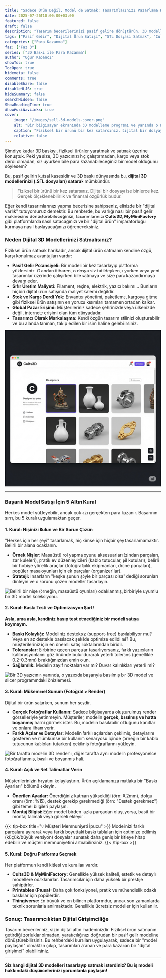 ```yaml
---
title: "Sadece Ürün Değil, Model de Satmak: Tasarımlarınızı Pazarlama Rehberi (Cults3D, MyMiniFactory)"
date: 2025-07-26T10:00:00+03:00
featured: false
draft: false
description: "Tasarım becerilerinizi pasif gelire dönüştürün. 3D modellerinizi (STL dosyaları) Cults3D, MyMiniFactory gibi platformlarda nasıl satacağınızı ve bir dijital ürün işi kuracağınızı öğrenin."
tags: ["Pasif Gelir", "Dijital Ürün Satışı", "STL Dosyası Satmak", "Cults3D", "MyMiniFactory", "3D Model Pazarlama", "Tasarımcı Olmak", "Girişimcilik"]
categories: ["Para Kazanma"]
faz: ["Faz 3"]
series: ["3D Baskı ile Para Kazanma"]
author: "Uğur Kapancı"
showToc: true
TocOpen: true
hidemeta: false
comments: true
disableShare: false
disableHLJS: true
hideSummary: false
searchHidden: false
ShowReadingTime: true
ShowPostNavLinks: true
cover:
    image: "/images/sell-3d-models-cover.png"
    alt: "Bir bilgisayar ekranında 3D modelleme programı ve yanında o modelden basılmış ürünler"
    caption: "Fiziksel bir ürünü bir kez satarsınız. Dijital bir dosyayı ise binlerce kez."
    relative: false
---
```


Şimdiye kadar 3D baskıyı, fiziksel ürünler yaratmak ve satmak üzerine konuştuk. Peki ya size, 3D yazıcınızı hiç çalıştırmadan, kargo veya stok derdi olmadan, siz uyurken bile para kazanabileceğiniz bir model olduğunu söylesem?

Bu, pasif gelirin kutsal kasesidir ve 3D baskı dünyasında bu, **dijital 3D modellerinizi (.STL dosyaları) satarak** mümkündür.

> Fiziksel bir ürünü bir kez satarsınız. Dijital bir dosyayı ise binlerce kez. Gerçek ölçeklenebilirlik ve finansal özgürlük budur.

Eğer kendi tasarımlarınızı yapma becerisine sahipseniz, elinizde bir "dijital varlık" tutuyorsunuz demektir. Bu rehberde, bu varlığı nasıl bir pasif gelir makinesine dönüştürebileceğinizi, tasarımlarınızı **Cults3D, MyMiniFactory** gibi platformlarda nasıl satacağınızı ve bir "dijital ürün" imparatorluğu kurmaya nasıl başlayacağınızı öğreneceksiniz.

### Neden Dijital 3D Modellerinizi Satmalısınız?

Fiziksel ürün satmak harikadır, ancak dijital ürün satmanın kendine özgü, karşı konulmaz avantajları vardır:

*   **Pasif Gelir Potansiyeli:** Bir modeli bir kez tasarlayıp platforma yüklersiniz. O andan itibaren, o dosya siz tatildeyken, uyurken veya yeni tasarımlar üzerinde çalışırken bile satmaya ve size para kazandırmaya devam eder.
*   **Sıfır Üretim Maliyeti:** Filament, reçine, elektrik, yazıcı bakımı... Bunların hiçbiri dijital ürün satışında maliyet kalemi değildir.
*   **Stok ve Kargo Derdi Yok:** Envanter yönetimi, paketleme, kargoya gitme gibi fiziksel ürün satışının en yorucu kısımları tamamen ortadan kalkar.
*   **Global Pazar Erişimi:** Müşterileriniz sadece şehrinizde veya ülkenizde değil, internete erişimi olan tüm dünyadadır.
*   **Tasarımcı Olarak Markalaşma:** Kendi özgün tasarım stilinizi oluşturabilir ve bu alanda tanınan, takip edilen bir isim haline gelebilirsiniz.

![Bir bilgisayar ekranında, bir tasarımcının Cults3D'deki profil sayfası ve satıştaki modelleri.](/images/digital-product-marketplace.png)

---

### Başarılı Model Satışı İçin 5 Altın Kural

Herkes model yükleyebilir, ancak çok azı gerçekten para kazanır. Başarının sırrı, bu 5 kuralı uygulamaktan geçer.

#### 1. Kural: Nişinizi Bulun ve Bir Sorun Çözün
"Herkes için her şeyi" tasarlamak, hiç kimse için hiçbir şey tasarlamamaktır. Belirli bir alana odaklanın.
*   **Örnek Nişler:** Masaüstü rol yapma oyunu aksesuarları (zindan parçaları, zar kuleleri), pratik ev düzenleyicileri (kablo tutucular, pil kutuları), belirli bir hobiye yönelik araçlar (fotoğrafçılık ekipmanları, drone parçaları), popüler masa oyunları için ek parçalar (organizer'lar).
*   **Strateji:** İnsanların "keşke şunun şöyle bir parçası olsa" dediği sorunları dinleyin ve o sorunu çözen modeller tasarlayın.

![Belirli bir nişe (örneğin, masaüstü oyunları) odaklanmış, birbiriyle uyumlu bir 3D model koleksiyonu.](/images/niche-3d-models.png)

#### 2. Kural: Baskı Testi ve Optimizasyon Şart!
**Asla, ama asla, kendiniz basıp test etmediğiniz bir modeli satışa koymayın.**
*   **Baskı Kolaylığı:** Modeliniz desteksiz (support-free) basılabiliyor mu? Veya en az destekle basılacak şekilde optimize edildi mi? Bu, müşterileriniz için en önemli satış noktalarından biridir.
*   **Toleranslar:** Birbirine geçen parçalar tasarlıyorsanız, farklı yazıcıların kalibrasyonlarını göz önünde bulundurarak yeterli tolerans (genellikle 0.2-0.3mm) bıraktığınızdan emin olun.
*   **Sağlamlık:** Modelin zayıf noktaları var mı? Duvar kalınlıkları yeterli mi?

![Bir 3D yazıcının yanında, o yazıcıda başarıyla basılmış bir 3D model ve slicer programındaki önizlemesi.](/images/print-test-optimization.png)

#### 3. Kural: Mükemmel Sunum (Fotoğraf > Render)
Dijital bir ürün satarken, sunum her şeydir.
*   **Gerçek Fotoğraflar Kullanın:** Sadece bilgisayarda oluşturulmuş render görselleriyle yetinmeyin. Müşteriler, modelin **gerçek, basılmış ve hatta boyanmış** halini görmek ister. Bu, modelin basılabilir olduğunu kanıtlar ve onlara ilham verir.
*   **Farklı Açılar ve Detaylar:** Modelin farklı açılardan çekilmiş, detaylarını gösteren ve mümkünse bir kullanım senaryosu içinde (örneğin bir kablo tutucunun kabloları tutarken) çekilmiş fotoğraflarını yükleyin.

![Bir tarafta modelin 3D render'ı, diğer tarafta aynı modelin profesyonelce fotoğraflanmış, basılı ve boyanmış hali.](/images/render-vs-photo.png)

#### 4. Kural: Açık ve Net Talimatlar Verin
Müşterilerinizin hayatını kolaylaştırın. Ürün açıklamanıza mutlaka bir "Baskı Ayarları" bölümü ekleyin.
*   **Önerilen Ayarlar:** Önerdiğiniz katman yüksekliği (örn: 0.2mm), dolgu oranı (örn: %15), destek gerekip gerekmediği (örn: "Destek gerekmez") gibi temel bilgileri paylaşın.
*   **Montaj Bilgisi:** Eğer model birden fazla parçadan oluşuyorsa, basit bir montaj talimatı veya görseli ekleyin.

{{< tip-box title="💡 Müşteri Memnuniyeti İpucu" >}}
Modelinizi farklı parçalara ayırarak veya farklı boyuttaki baskı tablaları için optimize edilmiş (küçük/büyük versiyon) dosyalar sunarak daha geniş bir kitleye hitap edebilir ve müşteri memnuniyetini artırabilirsiniz.
{{< /tip-box >}}

#### 5. Kural: Doğru Platformu Seçmek
Her platformun kendi kitlesi ve kuralları vardır.
*   **Cults3D & MyMiniFactory:** Genellikle yüksek kaliteli, estetik ve detaylı modellere odaklanırlar. Tasarımcılar için daha yüksek bir prestije sahiptirler.
*   **Printables (Prusa):** Daha çok fonksiyonel, pratik ve mühendislik odaklı baskılar için popülerdir.
*   **Thingiverse:** En büyük ve en bilinen platformdur, ancak son zamanlarda teknik sorunlarla anılmaktadır. Genellikle ücretsiz modeller için kullanılır.

### Sonuç: Tasarımcılıktan Dijital Girişimciliğe

Tasarım becerileriniz, sizin dijital altın madeninizdir. Fiziksel ürün satmanın getirdiği zorluklar olmadan, yaratıcılığınızı doğrudan bir pasif gelir modeline dönüştürebilirsiniz. Bu rehberdeki kuralları uygulayarak, sadece bir "model paylaşan" olmaktan çıkıp, tasarımları aranan ve para kazanan bir "dijital girişimci" olabilirsiniz.

<!--
Bir sonraki adımda, bu pasif gelir modelini, bir başka heyecan verici iş modeli olan **[3D Baskı Servisi Vermek: Yerel İşletmeler İçin Nasıl Hizmet Sunulur?]** konusuyla karşılaştırarak yolculuğumuza devam edeceğiz.
-->

---

**Siz hangi dijital 3D modelleri tasarlayıp satmak isterdiniz? Bu iş modeli hakkındaki düşüncelerinizi yorumlarda paylaşın!**